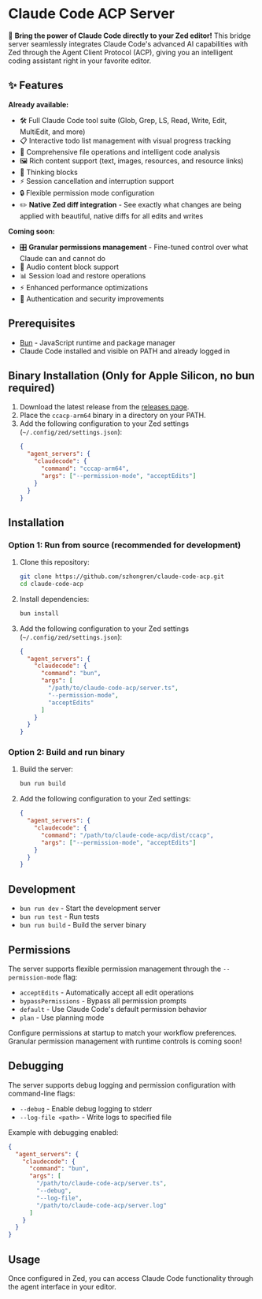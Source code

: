 # Claude Code ACP Server

🚀 **Bring the power of Claude Code directly to your Zed editor!** This bridge server seamlessly integrates Claude Code's advanced AI capabilities with Zed through the Agent Client Protocol (ACP), giving you an intelligent coding assistant right in your favorite editor.

## ✨ Features

**Already available:**

- 🛠️ Full Claude Code tool suite (Glob, Grep, LS, Read, Write, Edit, MultiEdit, and more)
- 📋 Interactive todo list management with visual progress tracking
- 📁 Comprehensive file operations and intelligent code analysis
- 🖼️ Rich content support (text, images, resources, and resource links)
- 💭 Thinking blocks
- ⚡ Session cancellation and interruption support
- 🔒 Flexible permission mode configuration
- ✏️ **Native Zed diff integration** - See exactly what changes are being applied with beautiful, native diffs for all edits and writes

**Coming soon:**

- 🎛️ **Granular permissions management** - Fine-tuned control over what Claude can and cannot do
- 🎵 Audio content block support
- 📊 Session load and restore operations
- ⚡ Enhanced performance optimizations
- 🔐 Authentication and security improvements

## Prerequisites

- [Bun](https://bun.sh/) - JavaScript runtime and package manager
- Claude Code installed and visible on PATH and already logged in

## Binary Installation (Only for Apple Silicon, no bun required)

1. Download the latest release from the [releases page](https://github.com/szhongren/claude-code-acp/releases).
2. Place the `ccacp-arm64` binary in a directory on your PATH.
3. Add the following configuration to your Zed settings (`~/.config/zed/settings.json`):
   ```json
   {
     "agent_servers": {
       "claudecode": {
         "command": "cccap-arm64",
         "args": ["--permission-mode", "acceptEdits"]
       }
     }
   }
   ```

## Installation

### Option 1: Run from source (recommended for development)

1. Clone this repository:

   ```bash
   git clone https://github.com/szhongren/claude-code-acp.git
   cd claude-code-acp
   ```

2. Install dependencies:

   ```bash
   bun install
   ```

3. Add the following configuration to your Zed settings (`~/.config/zed/settings.json`):
   ```json
   {
     "agent_servers": {
       "claudecode": {
         "command": "bun",
         "args": [
           "/path/to/claude-code-acp/server.ts",
           "--permission-mode",
           "acceptEdits"
         ]
       }
     }
   }
   ```

### Option 2: Build and run binary

1. Build the server:

   ```bash
   bun run build
   ```

2. Add the following configuration to your Zed settings:
   ```json
   {
     "agent_servers": {
       "claudecode": {
         "command": "/path/to/claude-code-acp/dist/ccacp",
         "args": ["--permission-mode", "acceptEdits"]
       }
     }
   }
   ```

## Development

- `bun run dev` - Start the development server
- `bun run test` - Run tests
- `bun run build` - Build the server binary

## Permissions

The server supports flexible permission management through the `--permission-mode` flag:

- `acceptEdits` - Automatically accept all edit operations
- `bypassPermissions` - Bypass all permission prompts
- `default` - Use Claude Code's default permission behavior
- `plan` - Use planning mode

Configure permissions at startup to match your workflow preferences. Granular permission management with runtime controls is coming soon!

## Debugging

The server supports debug logging and permission configuration with command-line flags:

- `--debug` - Enable debug logging to stderr
- `--log-file <path>` - Write logs to specified file

Example with debugging enabled:

```json
{
  "agent_servers": {
    "claudecode": {
      "command": "bun",
      "args": [
        "/path/to/claude-code-acp/server.ts",
        "--debug",
        "--log-file",
        "/path/to/claude-code-acp/server.log"
      ]
    }
  }
}
```

## Usage

Once configured in Zed, you can access Claude Code functionality through the agent interface in your editor.
